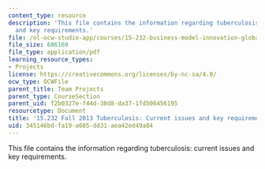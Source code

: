 ```yaml
---
content_type: resource
description: 'This file contains the information regarding tuberculosis: current issues
  and key requirements.'
file: /ol-ocw-studio-app/courses/15-232-business-model-innovation-global-health-in-frontier-markets-fall-2013/345146bdfa19a685dd31aea42ed49a84_MIT15_232F13_a1_tb_10.pdf
file_size: 686169
file_type: application/pdf
learning_resource_types:
- Projects
license: https://creativecommons.org/licenses/by-nc-sa/4.0/
ocw_type: OCWFile
parent_title: Team Projects
parent_type: CourseSection
parent_uid: f2b0327e-f44d-38d8-da37-1fd506456195
resourcetype: Document
title: '15.232 Fall 2013 Tuberculosis: Current issues and key requirements'
uid: 345146bd-fa19-a685-dd31-aea42ed49a84
---
```

This file contains the information regarding tuberculosis: current issues and key requirements.